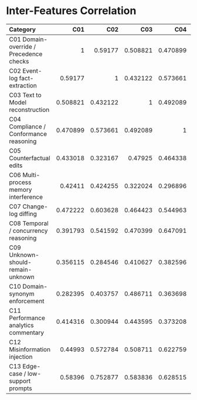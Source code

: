 # Inter-Features Correlation

| Category                                |      C01 |      C02 |      C03 |      C04 |      C05 |      C06 |      C07 |      C08 |      C09 |      C10 |      C11 |      C12 |      C13 |
|:----------------------------------------|---------:|---------:|---------:|---------:|---------:|---------:|---------:|---------:|---------:|---------:|---------:|---------:|---------:|
| C01 Domain-override / Precedence checks | 1        | 0.59177  | 0.508821 | 0.470899 | 0.433018 | 0.42411  | 0.472222 | 0.391793 | 0.356115 | 0.282395 | 0.414316 | 0.44993  | 0.58396  |
| C02 Event-log fact-extraction           | 0.59177  | 1        | 0.432122 | 0.573661 | 0.323167 | 0.424255 | 0.603628 | 0.541592 | 0.284546 | 0.403757 | 0.300944 | 0.572784 | 0.752877 |
| C03 Text to Model reconstruction        | 0.508821 | 0.432122 | 1        | 0.492089 | 0.47925  | 0.322024 | 0.464423 | 0.470399 | 0.410627 | 0.486711 | 0.443595 | 0.508711 | 0.583836 |
| C04 Compliance / Conformance reasoning  | 0.470899 | 0.573661 | 0.492089 | 1        | 0.464338 | 0.296896 | 0.544963 | 0.647091 | 0.382596 | 0.363698 | 0.373208 | 0.622759 | 0.628515 |
| C05 Counterfactual edits                | 0.433018 | 0.323167 | 0.47925  | 0.464338 | 1        | 0.299546 | 0.518673 | 0.53218  | 0.302029 | 0.374866 | 0.362513 | 0.472028 | 0.463541 |
| C06 Multi-process memory interference   | 0.42411  | 0.424255 | 0.322024 | 0.296896 | 0.299546 | 1        | 0.461424 | 0.31299  | 0.447402 | 0.228652 | 0.599944 | 0.390984 | 0.471908 |
| C07 Change-log diffing                  | 0.472222 | 0.603628 | 0.464423 | 0.544963 | 0.518673 | 0.461424 | 1        | 0.616703 | 0.27298  | 0.482399 | 0.453215 | 0.561946 | 0.609243 |
| C08 Temporal / concurrency reasoning    | 0.391793 | 0.541592 | 0.470399 | 0.647091 | 0.53218  | 0.31299  | 0.616703 | 1        | 0.376573 | 0.51417  | 0.283582 | 0.628831 | 0.527257 |
| C09 Unknown-should-remain-unknown       | 0.356115 | 0.284546 | 0.410627 | 0.382596 | 0.302029 | 0.447402 | 0.27298  | 0.376573 | 1        | 0.401373 | 0.340136 | 0.627252 | 0.481687 |
| C10 Domain-synonym enforcement          | 0.282395 | 0.403757 | 0.486711 | 0.363698 | 0.374866 | 0.228652 | 0.482399 | 0.51417  | 0.401373 | 1        | 0.338509 | 0.54172  | 0.503431 |
| C11 Performance analytics commentary    | 0.414316 | 0.300944 | 0.443595 | 0.373208 | 0.362513 | 0.599944 | 0.453215 | 0.283582 | 0.340136 | 0.338509 | 1        | 0.403214 | 0.361766 |
| C12 Misinformation injection            | 0.44993  | 0.572784 | 0.508711 | 0.622759 | 0.472028 | 0.390984 | 0.561946 | 0.628831 | 0.627252 | 0.54172  | 0.403214 | 1        | 0.728275 |
| C13 Edge-case / low-support prompts     | 0.58396  | 0.752877 | 0.583836 | 0.628515 | 0.463541 | 0.471908 | 0.609243 | 0.527257 | 0.481687 | 0.503431 | 0.361766 | 0.728275 | 1        |